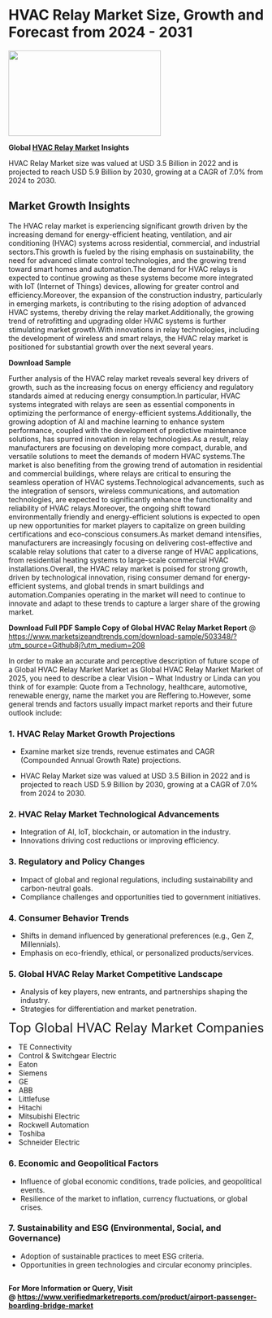 <H1>HVAC Relay Market Size, Growth and Forecast from 2024 - 2031</H1><img class="aligncenter size-medium wp-image-584254" src="https://thirdeyenews.in/wp-content/uploads/2024/09/Global-Market-Research-300x168.jpeg" alt="" width="300" height="168" /><p><strong>Global&nbsp;<a href="https://www.marketsizeandtrends.com/download-sample/503348/?utm_source=Github8j?utm_medium=208">HVAC Relay Market</a> Insights</strong></p><p>HVAC Relay Market size was valued at USD 3.5 Billion in 2022 and is projected to reach USD 5.9 Billion by 2030, growing at a CAGR of 7.0% from 2024 to 2030.</p><p><h2>Market Growth Insights</h2> <p>The HVAC relay market is experiencing significant growth driven by the increasing demand for energy-efficient heating, ventilation, and air conditioning (HVAC) systems across residential, commercial, and industrial sectors.This growth is fueled by the rising emphasis on sustainability, the need for advanced climate control technologies, and the growing trend toward smart homes and automation.The demand for HVAC relays is expected to continue growing as these systems become more integrated with IoT (Internet of Things) devices, allowing for greater control and efficiency.Moreover, the expansion of the construction industry, particularly in emerging markets, is contributing to the rising adoption of advanced HVAC systems, thereby driving the relay market.Additionally, the growing trend of retrofitting and upgrading older HVAC systems is further stimulating market growth.With innovations in relay technologies, including the development of wireless and smart relays, the HVAC relay market is positioned for substantial growth over the next several years.</p> <p><strong>Download Sample</strong></p> <p>Further analysis of the HVAC relay market reveals several key drivers of growth, such as the increasing focus on energy efficiency and regulatory standards aimed at reducing energy consumption.In particular, HVAC systems integrated with relays are seen as essential components in optimizing the performance of energy-efficient systems.Additionally, the growing adoption of AI and machine learning to enhance system performance, coupled with the development of predictive maintenance solutions, has spurred innovation in relay technologies.As a result, relay manufacturers are focusing on developing more compact, durable, and versatile solutions to meet the demands of modern HVAC systems.The market is also benefiting from the growing trend of automation in residential and commercial buildings, where relays are critical to ensuring the seamless operation of HVAC systems.Technological advancements, such as the integration of sensors, wireless communications, and automation technologies, are expected to significantly enhance the functionality and reliability of HVAC relays.Moreover, the ongoing shift toward environmentally friendly and energy-efficient solutions is expected to open up new opportunities for market players to capitalize on green building certifications and eco-conscious consumers.As market demand intensifies, manufacturers are increasingly focusing on delivering cost-effective and scalable relay solutions that cater to a diverse range of HVAC applications, from residential heating systems to large-scale commercial HVAC installations.Overall, the HVAC relay market is poised for strong growth, driven by technological innovation, rising consumer demand for energy-efficient systems, and global trends in smart buildings and automation.Companies operating in the market will need to continue to innovate and adapt to these trends to capture a larger share of the growing market.<p><span class=""><strong>Download Full PDF Sample Copy of Global HVAC Relay Market Report</strong> @ <a href="https://www.marketsizeandtrends.com/download-sample/503348/?utm_source=Github8j?utm_medium=208" target="_blank">https://www.marketsizeandtrends.com/download-sample/503348/?utm_source=Github8j?utm_medium=208</a></span></p><p>In order to make an accurate and perceptive description of future scope of a Global&nbsp;HVAC Relay Market Market as Global&nbsp;HVAC Relay Market Market of 2025, you need to describe a clear Vision &ndash; What Industry or Linda can you think of for example: Quote from a Technology, healthcare, automotive, renewable energy, name the market you are Reffering to.However, some general trends and factors usually impact market reports and their future outlook include:</p><h3>1.&nbsp;<strong>HVAC Relay Market Growth Projections</strong></h3><ul><li>Examine market size trends, revenue estimates and CAGR (Compounded Annual Growth Rate) projections.</li><li><p>HVAC Relay Market size was valued at USD 3.5 Billion in 2022 and is projected to reach USD 5.9 Billion by 2030, growing at a CAGR of 7.0% from 2024 to 2030.</p></li></ul><h3>2.&nbsp;<strong>HVAC Relay Market Technological Advancements</strong></h3><ul><li>Integration of AI, IoT, blockchain, or automation in the industry.</li><li>Innovations driving cost reductions or improving efficiency.</li></ul><h3>3.&nbsp;<strong>Regulatory and Policy Changes</strong></h3><ul><li>Impact of global and regional regulations, including sustainability and carbon-neutral goals.</li><li>Compliance challenges and opportunities tied to government initiatives.</li></ul><h3>4.&nbsp;<strong>Consumer Behavior Trends</strong></h3><ul><li>Shifts in demand influenced by generational preferences (e.g., Gen Z, Millennials).</li><li>Emphasis on eco-friendly, ethical, or personalized products/services.</li></ul><h3>5.&nbsp;<strong>Global HVAC Relay Market Competitive Landscape</strong></h3><ul><li>Analysis of key players, new entrants, and partnerships shaping the industry.</li><li>Strategies for differentiation and market penetration.</li></ul><p data-pm-slice="1 1 []"><span style="color: inherit; font-family: inherit; font-size: 25px;">Top Global HVAC Relay Market Companies</span></p><div class="" data-test-id=""><p><li>TE Connectivity</li><li> Control & Switchgear Electric</li><li> Eaton</li><li> Siemens</li><li> GE</li><li> ABB</li><li> Littlefuse</li><li> Hitachi</li><li> Mitsubishi Electric</li><li> Rockwell Automation</li><li> Toshiba</li><li> Schneider Electric</li></p></div><h3>6.&nbsp;<strong>Economic and Geopolitical Factors</strong></h3><ul><li>Influence of global economic conditions, trade policies, and geopolitical events.</li><li>Resilience of the market to inflation, currency fluctuations, or global crises.</li></ul><h3>7.&nbsp;<strong>Sustainability and ESG (Environmental, Social, and Governance)</strong></h3><ul><li>Adoption of sustainable practices to meet ESG criteria.</li><li>Opportunities in green technologies and circular economy principles.</li></ul><h2><strong style="font-size: 14px;">For More Information or Query, Visit @&nbsp;</strong><a style="background-color: #ffffff; font-size: 14px;" href="https://www.marketsizeandtrends.com/report/hvac-relay-market/" target="_blank">https://www.verifiedmarketreports.com/product/airport-passenger-boarding-bridge-market</a></h2>